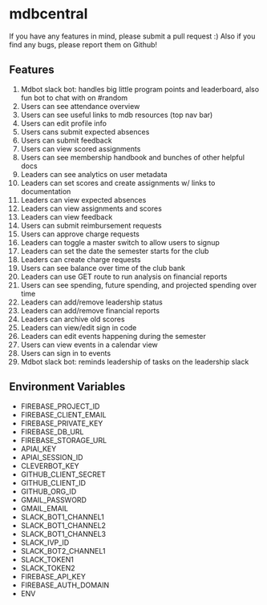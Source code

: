# mdbcentral

If you have any features in mind, please submit a pull request :) Also if you find any bugs, please report them on Github!

## Features

1. Mdbot slack bot: handles big little program points and leaderboard, also fun bot to chat with on #random
2. Users can see attendance overview
3. Users can see useful links to mdb resources (top nav bar)
4. Users can edit profile info
5. Users cans submit expected absences
6. Users can submit feedback
7. Users can view scored assignments
8. Users can see membership handbook and bunches of other helpful docs
9. Leaders can see analytics on user metadata
10. Leaders can set scores and create assignments w/ links to documentation
11. Leaders can view expected absences
12. Leaders can view assignments and scores
13. Leaders can view feedback
14. Users can submit reimbursement requests
15. Users can approve charge requests
16. Leaders can toggle a master switch to allow users to signup
17. Leaders can set the date the semester starts for the club
18. Leaders can create charge requests
19. Users can see balance over time of the club bank
20. Leaders can use GET route to run analysis on financial reports
21. Users can see spending, future spending, and projected spending over time
22. Leaders can add/remove leadership status
23. Leaders can add/remove financial reports
24. Leaders can archive old scores
25. Leaders can view/edit sign in code
26. Leaders can edit events happening during the semester
27. Users can view events in a calendar view
28. Users can sign in to events
29. Mdbot slack bot: reminds leadership of tasks on the leadership slack

## Environment Variables
- FIREBASE_PROJECT_ID
- FIREBASE_CLIENT_EMAIL
- FIREBASE_PRIVATE_KEY
- FIREBASE_DB_URL
- FIREBASE_STORAGE_URL
- APIAI_KEY
- APIAI_SESSION_ID
- CLEVERBOT_KEY
- GITHUB_CLIENT_SECRET
- GITHUB_CLIENT_ID
- GITHUB_ORG_ID
- GMAIL_PASSWORD
- GMAIL_EMAIL
- SLACK_BOT1_CHANNEL1
- SLACK_BOT1_CHANNEL2
- SLACK_BOT1_CHANNEL3
- SLACK_IVP_ID
- SLACK_BOT2_CHANNEL1
- SLACK_TOKEN1
- SLACK_TOKEN2
- FIREBASE_API_KEY
- FIREBASE_AUTH_DOMAIN
- ENV
